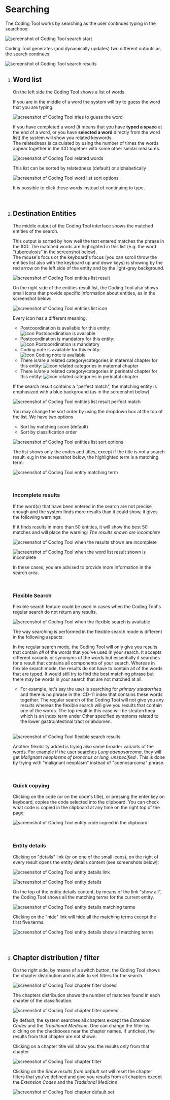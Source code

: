 ﻿# Searching

The Coding Tool works by searching as the user continues typing in the searchbox: 

![screenshot of Coding Tool search start](img/search-start-v4.png "Coding Tool search start")

Coding Tool generates (and dynamically updates) two different outputs as the search continues:

![screenshot of Coding Tool search results](img/search-result-columns-v4.png "Coding Tool search start")
            
1. ## Word list 
    
    On the left side the Coding Tool shows a list of words.

    If you are in the middle of a word the system will try to guess the word that you are typing.
    
    ![screenshot of Coding Tool tries to guess the word](img/wordlist-guessing.png "Coding Tool tries to guess the word")
 
    If you have completed a word (it means that you have **typed a space** at the end of a word, or you have **selected a word** directly from the word list) the system will show you related keywords.     
    The relatedness is calculated by using the number of times the words appear together in the ICD together with some other similar measures.
    
    ![screenshot of Coding Tool related words](img/wordlist-related.png "Coding Tool related words")

    This list can be sorted by relatedness (default) or alphabetically
    
    ![screenshot of Coding Tool word list sort options](img/wordlist-sort.png "Coding Tool word list sort options")

    It is possible to click these words instead of continuing to type.

    <br/>

2. ## Destination Entities
    
    The middle output of the Coding Tool interface shows the matched entities of the search.
 
    This output is sorted by how well the text entered matches the phrase in the ICD. The matched words are highlighted in this list (e.g: the word "tuberculosis" in the screenshot below).    
    The mouse's focus or the keyboard's focus (you can scroll throw the entities list also with the keyboard up and down keys) is showing by the red arrow on the left side of the entity and by the light-grey background.    

    ![screenshot of Coding Tool entities list result](img/entities-list-v3.png "Coding Tool entities list result")

    On the right side of the entities result list, the Coding Tool also shows small icons that provide specific information about entities, as in the screenshot below:  

    ![screenshot of Coding Tool entities list icon](img/entities-list-icons-v4.png "Coding Tool entities list icon")

    Every icon has a different meaning:
    - Postcoordination is available for this entity: ![icon Postcoordination is available](img/icon-pa-v4.png "icon Postcoordination is available")
    - Postcoordination is mandatory for this entity: ![icon Postcoordination is mandatory](img/icon-pr-v4.png "icon Postcoordination is mandatory")
    - Coding note is available for this entity: ![icon Coding note is available](img/icon-cn-v4.png "icon Coding note is available")    
    - There is/are a related category/categories in maternal chapter for this entity: ![icon related categories in maternal chapter](img/icon-ml-v4.png "Related categories in maternal chapter")    
    - There is/are a related category/categories in perinatal chapter for this entity: ![icon related categories in perinatal chapter](img/icon-pl-v4.png "Related categories in perinatal chapter")    

    

    If the search result contains a "perfect match", the matching entity is emphasized with a blue background (as in the screenshot below)
    
    ![screenshot of Coding Tool entities list result perfect match](img/entities-list-blu-match-v2.png "Coding Tool entities list perfect match")

    You may change the sort order by using the dropdown box at the top of the list. We have two options    

    - Sort by matching score (default)
    - Sort by classification order

    ![screenshot of Coding Tool entities list sort options](img/entities-list-sort-v4.png "Coding Tool entities list sort options")


    The list shows only the codes and titles, except if the title is not a search result. e.g in the screenshot below, the highlighted term is a matching term:
    
    ![screenshot of Coding Tool entity matching term](img/entity-matching-terms-v4.png "Coding Tool entity matching term")

    <br/>

    ### Incomplete results
   
    If the word(s) that have been entered in the search are not precise enough and the system finds more results than it could show, it gives the following warnings:

    If it finds results in more than 50 entities, it will show the best 50 matches and will place the warning: *The results shown are incomplete*

    ![screenshot of Coding Tool when the results shown are incomplete](img/search-result-incomplete-v3.png "Coding Tool when the results showed are incomplete")

    ![screenshot of Coding Tool when the word list result shown is incomplete](img/wordlist-result-incomplete-v3.png "Coding Tool when the word list result showed is incomplete")

    In these cases, you are advised to provide more information in the search area.
    
    <br/>

    ### Flexible Search 

    Flexible search feature could be used in cases when the Coding Tool's regular search do not return any results.

    ![screenshot of Coding Tool when the flexible search is available](img/flexisearch-v2.png "Coding Tool when the flexible search is available")

    The way searching is performed in the flexible search mode is different in the following aspects:

    In the regular search mode, the Coding Tool will only give you results that contain *all* of the words that you've used in your search. It accepts different variants or synonyms of the words but essentially it searches for a result that contains all components of your search. Whereas in flexible search mode, the results do not have to contain all of the words that are typed. It would still try to find the best matching phrase but there may be words in your search that are not matched at all.

    - For example, let's say the user is searching for *primary steatorrhea* and there is no phrase in the ICD-11 index that contains these words together. The regular search of the Coding Tool will not give you any results whereas the flexible search will give you results that contain one of the words. The top result in this case will be steatorrhoea which is an index term under Other specified symptoms related to the lower gastrointestinal tract or abdomen.    

    <br/>

    ![screenshot of Coding Tool flexible search results](img/flexisearch-results-v3.png "Coding Tool flexible search results")


    Another flexibility added is trying also some broader variants of the words. For example if the user searches _Lung adenosarcoma_, they will get _Malignant neoplasms of bronchus or lung, unspecified_ . This is done by trying with "malignant neoplasm" instead of "adenosarcoma" phrase.

    <br/>

    ### Quick copying

    Clicking on the code (or on the code's title), or pressing the enter key on keyboard, copies the code selected  into the clipboard. You can check what code is copied in the clipboard at any time on the right top of the page:

    ![screenshot of Coding Tool entity code copied in the clipboard](img/entity-clipboard-v3.png "Coding Tool entity code copied in the clipboard")

    <br/>
    
    ### Entity details

    Clicking on "details" link (or on one of the small icons), on the right of every result opens the entity details content (see screenshots below):

    ![screenshot of Coding Tool entity details link](img/entity-details-link-v4.png "Coding Tool entity details link")

    ![screenshot of Coding Tool entity details](img/entity-details-open-v4.png "Coding Tool entity details")

    On the top of the entity details content, by means of the link "show all", the Coding Tool shows all the matching terms for the current entity.

    ![screenshot of Coding Tool entity details matching terms](img/entity-details-matching-terms-v4.png "Coding Tool entity details matching terms")

    Clicking on the "hide" link will hide all the matching terms except the first five terms.

    ![screenshot of Coding Tool entity details show all matching terms](img/entity-details-matching-terms-all-v4.png "Coding Tool entity details show all matching terms")

    <br/>
                
3. ## Chapter distribution / filter
    
    On the right side, by means of a switch button, the Coding Tool shows the chapter distribution and is able to set filters for the search.

    ![screenshot of Coding Tool chapter filter closed](img/entities-list-filter-off-v3.png "Coding Tool chapter filter closed")

    The chapters distribution shows the number of matches found in each chapter of the classification.

    ![screenshot of Coding Tool chapter filter opened](img/entities-list-filter-on-v3.png "Coding Tool chapter filter opened")
              
    By default, the system searches all chapters except the *Extension Codes* and the *Traditional Medicine*.
    One can change the filter by clicking on the checkboxes near the chapter names. If unticked, the results from that chapter are not shown.
 
    Clicking on a chapter title will show you the results only from that chapter
              
    ![screenshot of Coding Tool chapter filter](img/chapters-filter.png "Coding Tool chapter filter")

    Clicking on the *Show results from default set* will reset the chapter filters that you've defined and give you results from all chapters except the *Extension Codes* and the *Traditional Medicine*
              
    ![screenshot of Coding Tool chapter default set](img/chapters-default.png "Coding Tool chapter default set")

